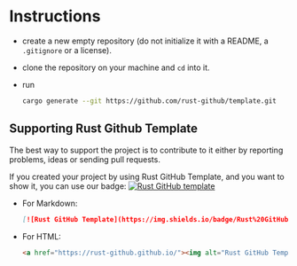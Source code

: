 # Instructions

* create a new empty repository (do not initialize it with a README, a `.gitignore` or a license).
* clone the repository on your machine and `cd` into it.
* run

  ```sh
  cargo generate --git https://github.com/rust-github/template.git
  ```

## Supporting Rust Github Template

The best way to support the project is to contribute to it either by reporting
problems, ideas or sending pull requests.

If you created your project by using Rust GitHub Template, and you want to show it, you can use
our badge: [![Rust GitHub template](https://img.shields.io/badge/Rust%20GitHub-Template-blue)](https://rust-github.github.io/)

* For Markdown:

  ```markdown
  [![Rust GitHub Template](https://img.shields.io/badge/Rust%20GitHub-Template-blue)](https://rust-github.github.io/)
  ```

* For HTML:

  ```html
  <a href="https://rust-github.github.io/"><img alt="Rust GitHub Template" src="https://img.shields.io/badge/Rust%20GitHub-Template-blue" /></a>
  ```
